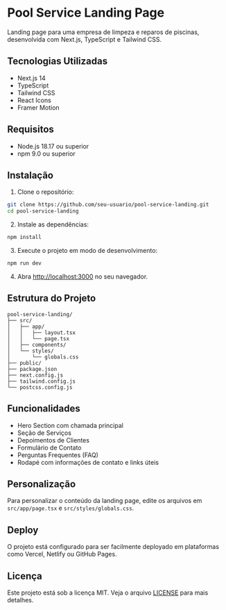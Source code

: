 # Pool Service Landing Page

Landing page para uma empresa de limpeza e reparos de piscinas, desenvolvida com Next.js, TypeScript e Tailwind CSS.

## Tecnologias Utilizadas

- Next.js 14
- TypeScript
- Tailwind CSS
- React Icons
- Framer Motion

## Requisitos

- Node.js 18.17 ou superior
- npm 9.0 ou superior

## Instalação

1. Clone o repositório:
```bash
git clone https://github.com/seu-usuario/pool-service-landing.git
cd pool-service-landing
```

2. Instale as dependências:
```bash
npm install
```

3. Execute o projeto em modo de desenvolvimento:
```bash
npm run dev
```

4. Abra [http://localhost:3000](http://localhost:3000) no seu navegador.

## Estrutura do Projeto

```
pool-service-landing/
├── src/
│   ├── app/
│   │   ├── layout.tsx
│   │   └── page.tsx
│   ├── components/
│   └── styles/
│       └── globals.css
├── public/
├── package.json
├── next.config.js
├── tailwind.config.js
└── postcss.config.js
```

## Funcionalidades

- Hero Section com chamada principal
- Seção de Serviços
- Depoimentos de Clientes
- Formulário de Contato
- Perguntas Frequentes (FAQ)
- Rodapé com informações de contato e links úteis

## Personalização

Para personalizar o conteúdo da landing page, edite os arquivos em `src/app/page.tsx` e `src/styles/globals.css`.

## Deploy

O projeto está configurado para ser facilmente deployado em plataformas como Vercel, Netlify ou GitHub Pages.

## Licença

Este projeto está sob a licença MIT. Veja o arquivo [LICENSE](LICENSE) para mais detalhes.
